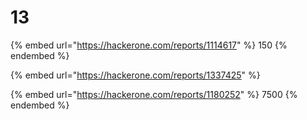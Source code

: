 # 13

{% embed url="https://hackerone.com/reports/1114617" %}
150
{% endembed %}



{% embed url="https://hackerone.com/reports/1337425" %}



{% embed url="https://hackerone.com/reports/1180252" %}
7500
{% endembed %}



